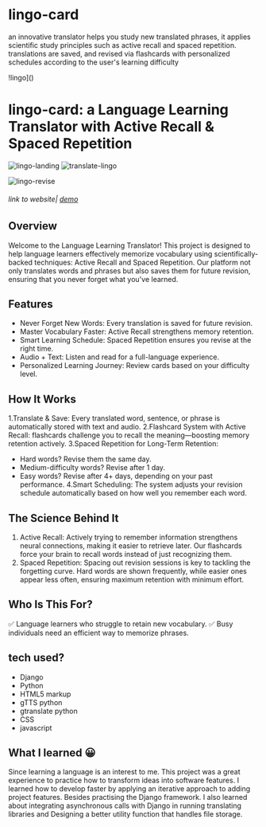 # lingo-card
an innovative translator helps you study new translated phrases, it applies scientific study principles such  as active recall and spaced repetition. translations are saved, and revised via flashcards with personalized schedules according to the user's  learning difficulty 


!lingo]()

# lingo-card: a Language Learning Translator with Active Recall & Spaced Repetition

![lingo-landing](https://github.com/user-attachments/assets/fadcfde9-9883-41c0-9526-584ac52470e4)
![translate-lingo](https://github.com/user-attachments/assets/91e7e534-ec99-4f94-ba1b-0788ab720522)

![lingo-revise](https://github.com/user-attachments/assets/d789719b-9476-4e42-a982-5a173fbd87d9)

###### link to website| [demo](https://m02aha.github.io/Tasksm.io/)


## Overview
Welcome to the Language Learning Translator! This project is designed to help language learners effectively memorize vocabulary using scientifically-backed techniques: Active Recall and Spaced Repetition. Our platform not only translates words and phrases but also saves them for future revision, ensuring that you never forget what you've learned.


## Features
- Never Forget New Words: Every translation is saved for future revision.
- Master Vocabulary Faster: Active Recall strengthens memory retention.
- Smart Learning Schedule: Spaced Repetition ensures you revise at the right time.
- Audio + Text: Listen and read for a full-language experience.
- Personalized Learning Journey: Review cards based on your difficulty level.

  
## How It Works
1.Translate & Save: Every translated word, sentence, or phrase is automatically stored with text and audio.
2.Flashcard System with Active Recall:  flashcards challenge you to recall the meaning—boosting memory retention actively.
3.Spaced Repetition for Long-Term Retention:
- Hard words? Revise them the same day.
- Medium-difficulty words? Revise after 1 day.
- Easy words? Revise after 4+ days, depending on your past performance.
4.Smart  Scheduling: The system adjusts your revision schedule automatically based on how well you remember each word.

  
## The Science Behind It
1. Active Recall: Actively trying to remember information strengthens neural connections, making it easier to retrieve later. Our flashcards force your brain to recall words instead of just recognizing them.
2. Spaced Repetition: Spacing out revision sessions is key to tackling the forgetting curve. Hard words are shown frequently, while easier ones appear less often, ensuring maximum retention with minimum effort.
   
## Who Is This For?
✅ Language learners who struggle to retain new vocabulary.
✅ Busy individuals need an efficient way to memorize phrases.


## tech used?
- Django
- Python 
-  HTML5 markup
-  gTTS python
-  gtranslate python
- CSS 
- javascript 


## What I learned :grinning:

Since learning a language is an interest to me. This project was a great experience to practice how to transform ideas into software features. I learned how to develop faster by applying an iterative approach to adding project features. Besides practising the Django framework. I also learned  about integrating asynchronous  calls with Django in running translating libraries and Designing a better utility function that handles file storage. 



